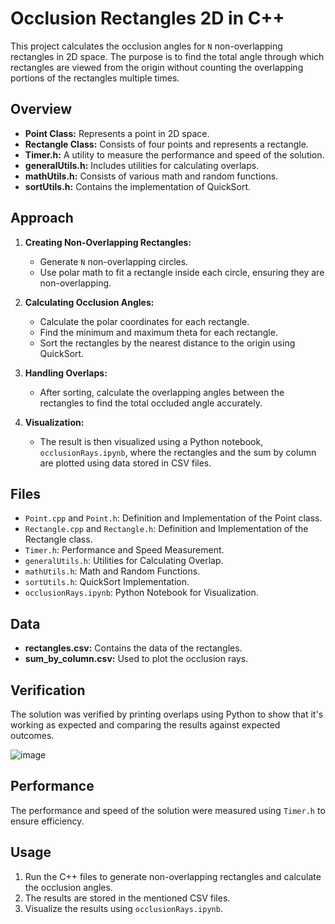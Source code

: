 # Occlusion Rectangles 2D in C++

This project calculates the occlusion angles for `N` non-overlapping rectangles in 2D space. The purpose is to find the total angle through which rectangles are viewed from the origin without counting the overlapping portions of the rectangles multiple times.

## Overview

- **Point Class:** Represents a point in 2D space.
- **Rectangle Class:** Consists of four points and represents a rectangle.
- **Timer.h:** A utility to measure the performance and speed of the solution.
- **generalUtils.h:** Includes utilities for calculating overlaps.
- **mathUtils.h:** Consists of various math and random functions.
- **sortUtils.h:** Contains the implementation of QuickSort.

## Approach

1. **Creating Non-Overlapping Rectangles:**
   - Generate `N` non-overlapping circles.
   - Use polar math to fit a rectangle inside each circle, ensuring they are non-overlapping.

2. **Calculating Occlusion Angles:**
   - Calculate the polar coordinates for each rectangle.
   - Find the minimum and maximum theta for each rectangle.
   - Sort the rectangles by the nearest distance to the origin using QuickSort.

3. **Handling Overlaps:**
   - After sorting, calculate the overlapping angles between the rectangles to find the total occluded angle accurately.

4. **Visualization:**
   - The result is then visualized using a Python notebook, `occlusionRays.ipynb`, where the rectangles and the sum by column are plotted using data stored in CSV files.

## Files

- `Point.cpp` and `Point.h`: Definition and Implementation of the Point class.
- `Rectangle.cpp` and `Rectangle.h`: Definition and Implementation of the Rectangle class.
- `Timer.h`: Performance and Speed Measurement.
- `generalUtils.h`: Utilities for Calculating Overlap.
- `mathUtils.h`: Math and Random Functions.
- `sortUtils.h`: QuickSort Implementation.
- `occlusionRays.ipynb`: Python Notebook for Visualization.

## Data

- **rectangles.csv:** Contains the data of the rectangles.
- **sum_by_column.csv:** Used to plot the occlusion rays.

## Verification

The solution was verified by printing overlaps using Python to show that it's working as expected and comparing the results against expected outcomes.

![image](https://github.com/jayvatti/occlusionRectangles2Dcpp/assets/97709855/5ca5c91d-7cd7-40f8-8384-7678c52a4cf1)





## Performance

The performance and speed of the solution were measured using `Timer.h` to ensure efficiency.

## Usage

1. Run the C++ files to generate non-overlapping rectangles and calculate the occlusion angles.
2. The results are stored in the mentioned CSV files.
3. Visualize the results using `occlusionRays.ipynb`.

